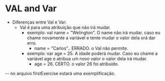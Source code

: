 # VAL and Var

- Diferenças entre Val e Var:
  - Val é para uma atribuição que não irá mudar.
    - exemplo: val name = "Welington". O name não irá mudar. caso eu chame novamente a variável e tente mudar o valor dela orá dar erro.
      - name = "Carlos".. ERRADO. o Val não permite.
    - exemplo: var age = 25. A idade poderá mudar. Caso eu chame a variável age e atribua um novo valor o valor dela irá mudar.
      - age = 26. CERTO. o valor 26 foi atribuído.

-- no arquivo firstExercise estará uma exemplificação.